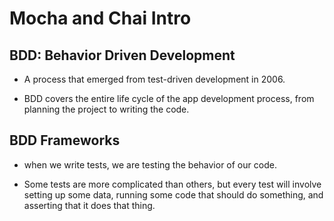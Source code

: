 # Mocha and Chai Intro

## BDD: Behavior Driven Development

* A process that emerged from test-driven development in 2006. 

* BDD covers the entire life cycle of the app development process, from planning the project to writing the code.

## BDD Frameworks

* when we write tests, we are testing the behavior of our code.

* Some tests are more complicated than others, but every test will involve setting up some data, running some code that should do something, and asserting that it does that thing.

